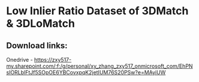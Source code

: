 # Low Inlier Ratio Dataset of 3DMatch & 3DLoMatch

## Download links:  

Onedrive - https://zxy517-my.sharepoint.com/:f:/g/personal/xy_zhang_zxy517_onmicrosoft_com/EhPNsIORLblFtJf5SOpOE6YBCovxpqK2jetIUM76S20PSw?e=MAyiUW

